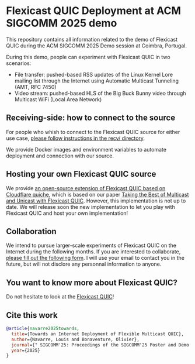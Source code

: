 # Flexicast QUIC Deployment at ACM SIGCOMM 2025 demo

This repository contains all information related to the demo of Flexicast QUIC during the ACM SIGCOMM 2025 Demo session at Coimbra, Portugal.

During this demo, people can experiment with Flexicast QUIC in two scenarios:
- File transfer: pushed-based RSS updates of the Linux Kernel Lore mailing list through the Internet using Automatic Multicast Tunneling (AMT, RFC 7450)
- Video stream: pushed-based HLS of the Big Buck Bunny video through Multicast WiFi (Local Area Network)

## Receiving-side: how to connect to the source

For people who whish to connect to the Flexicast QUIC source for either use case, [please follow instructions in the recv/ directory](recv/README.md).

We provide Docker images and environment variables to automate deployment and connection with our source.

## Hosting your own Flexicast QUIC source

We provide [an open-source extension of Flexicast QUIC based on Cloudflare quiche](https://github.com/IPNetworkingLab/flexicast-quic), which is based on our paper [Taking the Best of Multicast and Unicast with Flexicast QUIC](https://louisna.github.io/publication/2025-ccr-flexicast).
However, this implementation is not up to date.
We will release soon the new implementation to let you play with Flexicast QUIC and host your own implementation!

## Collaboration

We intend to pursue larger-scale experiments of Flexicast QUIC on the Internet during the following months.
If you are interested to collaborate, [please fill out the following form](https://docs.google.com/forms/d/e/1FAIpQLSdGYZBBuPZqZJoADlOamy8Jcxnn3GAst81xBDzIX7IZYfypJA/viewform?usp=header).
I will use your email to contact you in the future, but will not disclore any personnal information to anyone.

## You want to know more about Flexicast QUIC?

Do not hesitate to look at the [Flexicast QUIC](https://louisna.github.io/publication/2025-ccr-flexicast)!

## Cite this work

```bibtex
@article{navarre2025towards,
  title={Towards an Internet Deployment of Flexible Multicast QUIC},
  author={Navarre, Louis and Bonaventure, Olivier},
  journal={" SIGCOMM'25: Proceedings of the SIGCOMM'25 Poster and Demo Sessions"},
  year={2025}
}
```